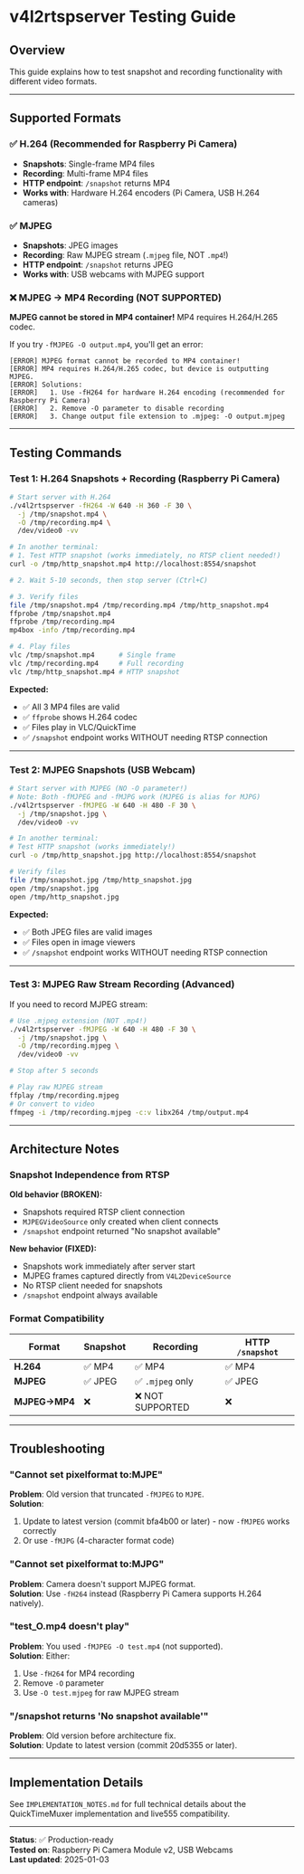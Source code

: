 # v4l2rtspserver Testing Guide

## Overview

This guide explains how to test snapshot and recording functionality with different video formats.

---

## Supported Formats

### ✅ H.264 (Recommended for Raspberry Pi Camera)
- **Snapshots**: Single-frame MP4 files
- **Recording**: Multi-frame MP4 files
- **HTTP endpoint**: `/snapshot` returns MP4
- **Works with**: Hardware H.264 encoders (Pi Camera, USB H.264 cameras)

### ✅ MJPEG
- **Snapshots**: JPEG images
- **Recording**: Raw MJPEG stream (`.mjpeg` file, NOT `.mp4`!)
- **HTTP endpoint**: `/snapshot` returns JPEG
- **Works with**: USB webcams with MJPEG support

### ❌ MJPEG → MP4 Recording (NOT SUPPORTED)
**MJPEG cannot be stored in MP4 container!** MP4 requires H.264/H.265 codec.

If you try `-fMJPEG -O output.mp4`, you'll get an error:
```
[ERROR] MJPEG format cannot be recorded to MP4 container!
[ERROR] MP4 requires H.264/H.265 codec, but device is outputting MJPEG.
[ERROR] Solutions:
[ERROR]   1. Use -fH264 for hardware H.264 encoding (recommended for Raspberry Pi Camera)
[ERROR]   2. Remove -O parameter to disable recording  
[ERROR]   3. Change output file extension to .mjpeg: -O output.mjpeg
```

---

## Testing Commands

### Test 1: H.264 Snapshots + Recording (Raspberry Pi Camera)

```bash
# Start server with H.264
./v4l2rtspserver -fH264 -W 640 -H 360 -F 30 \
  -j /tmp/snapshot.mp4 \
  -O /tmp/recording.mp4 \
  /dev/video0 -vv

# In another terminal:
# 1. Test HTTP snapshot (works immediately, no RTSP client needed!)
curl -o /tmp/http_snapshot.mp4 http://localhost:8554/snapshot

# 2. Wait 5-10 seconds, then stop server (Ctrl+C)

# 3. Verify files
file /tmp/snapshot.mp4 /tmp/recording.mp4 /tmp/http_snapshot.mp4
ffprobe /tmp/snapshot.mp4
ffprobe /tmp/recording.mp4
mp4box -info /tmp/recording.mp4

# 4. Play files
vlc /tmp/snapshot.mp4      # Single frame
vlc /tmp/recording.mp4     # Full recording
vlc /tmp/http_snapshot.mp4 # HTTP snapshot
```

**Expected:**
- ✅ All 3 MP4 files are valid
- ✅ `ffprobe` shows H.264 codec
- ✅ Files play in VLC/QuickTime
- ✅ `/snapshot` endpoint works WITHOUT needing RTSP connection

---

### Test 2: MJPEG Snapshots (USB Webcam)

```bash
# Start server with MJPEG (NO -O parameter!)
# Note: Both -fMJPEG and -fMJPG work (MJPEG is alias for MJPG)
./v4l2rtspserver -fMJPEG -W 640 -H 480 -F 30 \
  -j /tmp/snapshot.jpg \
  /dev/video0 -vv

# In another terminal:
# Test HTTP snapshot (works immediately!)
curl -o /tmp/http_snapshot.jpg http://localhost:8554/snapshot

# Verify files
file /tmp/snapshot.jpg /tmp/http_snapshot.jpg
open /tmp/snapshot.jpg
open /tmp/http_snapshot.jpg
```

**Expected:**
- ✅ Both JPEG files are valid images
- ✅ Files open in image viewers
- ✅ `/snapshot` endpoint works WITHOUT needing RTSP connection

---

### Test 3: MJPEG Raw Stream Recording (Advanced)

If you need to record MJPEG stream:

```bash
# Use .mjpeg extension (NOT .mp4!)
./v4l2rtspserver -fMJPEG -W 640 -H 480 -F 30 \
  -j /tmp/snapshot.jpg \
  -O /tmp/recording.mjpeg \
  /dev/video0 -vv

# Stop after 5 seconds

# Play raw MJPEG stream
ffplay /tmp/recording.mjpeg
# Or convert to video
ffmpeg -i /tmp/recording.mjpeg -c:v libx264 /tmp/output.mp4
```

---

## Architecture Notes

### Snapshot Independence from RTSP

**Old behavior (BROKEN):**
- Snapshots required RTSP client connection
- `MJPEGVideoSource` only created when client connects
- `/snapshot` endpoint returned "No snapshot available"

**New behavior (FIXED):**
- Snapshots work immediately after server start
- MJPEG frames captured directly from `V4L2DeviceSource`
- No RTSP client needed for snapshots
- `/snapshot` endpoint always available

### Format Compatibility

| Format | Snapshot | Recording | HTTP `/snapshot` |
|--------|----------|-----------|------------------|
| **H.264** | ✅ MP4 | ✅ MP4 | ✅ MP4 |
| **MJPEG** | ✅ JPEG | ✅ `.mjpeg` only | ✅ JPEG |
| **MJPEG→MP4** | ❌ | ❌ NOT SUPPORTED | ❌ |

---

## Troubleshooting

### "Cannot set pixelformat to:MJPE"
**Problem**: Old version that truncated `-fMJPEG` to `MJPE`.  
**Solution**: 
1. Update to latest version (commit bfa4b00 or later) - now `-fMJPEG` works correctly
2. Or use `-fMJPG` (4-character format code)

### "Cannot set pixelformat to:MJPG"
**Problem**: Camera doesn't support MJPEG format.  
**Solution**: Use `-fH264` instead (Raspberry Pi Camera supports H.264 natively).

### "test_O.mp4 doesn't play"
**Problem**: You used `-fMJPEG -O test.mp4` (not supported).  
**Solution**: Either:
1. Use `-fH264` for MP4 recording
2. Remove `-O` parameter
3. Use `-O test.mjpeg` for raw MJPEG stream

### "/snapshot returns 'No snapshot available'"
**Problem**: Old version before architecture fix.  
**Solution**: Update to latest version (commit 20d5355 or later).

---

## Implementation Details

See `IMPLEMENTATION_NOTES.md` for full technical details about the QuickTimeMuxer implementation and live555 compatibility.

---

**Status**: ✅ Production-ready  
**Tested on**: Raspberry Pi Camera Module v2, USB Webcams  
**Last updated**: 2025-01-03
